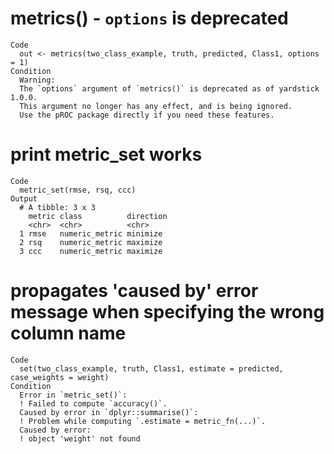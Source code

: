 # metrics() - `options` is deprecated

    Code
      out <- metrics(two_class_example, truth, predicted, Class1, options = 1)
    Condition
      Warning:
      The `options` argument of `metrics()` is deprecated as of yardstick 1.0.0.
      This argument no longer has any effect, and is being ignored.
      Use the pROC package directly if you need these features.

# print metric_set works

    Code
      metric_set(rmse, rsq, ccc)
    Output
      # A tibble: 3 x 3
        metric class          direction
        <chr>  <chr>          <chr>    
      1 rmse   numeric_metric minimize 
      2 rsq    numeric_metric maximize 
      3 ccc    numeric_metric maximize 

# propagates 'caused by' error message when specifying the wrong column name

    Code
      set(two_class_example, truth, Class1, estimate = predicted, case_weights = weight)
    Condition
      Error in `metric_set()`:
      ! Failed to compute `accuracy()`.
      Caused by error in `dplyr::summarise()`:
      ! Problem while computing `.estimate = metric_fn(...)`.
      Caused by error:
      ! object 'weight' not found

